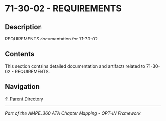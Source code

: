 # 71-30-02 - REQUIREMENTS

## Description

REQUIREMENTS documentation for 71-30-02

## Contents

This section contains detailed documentation and artifacts related to 71-30-02 - REQUIREMENTS.

## Navigation

[↑ Parent Directory](../README.md)

---

*Part of the AMPEL360 ATA Chapter Mapping - OPT-IN Framework*
